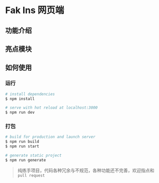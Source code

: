 # Fak Ins 网页端

## 功能介绍


## 亮点模块


## 如何使用
### 运行

```bash
# install dependencies
$ npm install

# serve with hot reload at localhost:3000
$ npm run dev
```
### 打包
```bash
# build for production and launch server
$ npm run build
$ npm run start

# generate static project
$ npm run generate
```

> 纯练手项目，代码各种冗余与不规范，各种功能还不完善，欢迎指点和 `pull request`